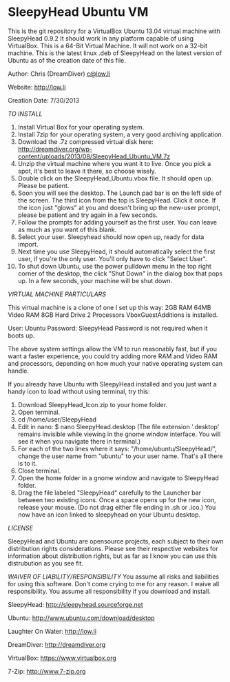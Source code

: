 SleepyHead Ubuntu VM
====================

This is the git repository for a VirtualBox Ubuntu 13.04 virtual machine with SleepyHead 0.9.2  It should work in any platform capable of using VirtualBox.
This is a 64-Bit Virtual Machine. It will not work on a 32-bit machine.
This is the latest linux .deb of SleepyHead on the latest version of Ubuntu as of the creation date of this file.

Author: Chris (DreamDiver) <c@low.li>

Website: http://low.li

Creation Date: 7/30/2013

*TO INSTALL*

1. Install Virtual Box for your operating system.
2. Install 7zip for your operating system, a very good archiving application.
3. Download the .7z compressed virtual disk here: http://dreamdiver.org/wp-content/uploads/2013/08/SleepyHead_Ubuntu_VM.7z
4. Unzip the virtual machine where you want it to live. Once you pick a spot, it's best to leave it there, so choose wisely.
5. Double click on the SleepyHead_Ubuntu.vbox file. It should open up. Please be patient.
6. Soon you will see the desktop. The Launch pad bar is on the left side of the screen. The third icon from the top is SleepyHead. Click it once. If the icon just "glows" at you and doesn't bring up the new-user prompt, please be patient and try again in a few seconds.
7. Follow the prompts for adding yourself as the first user. You can leave as much as you want of this blank.
8. Select your user. Sleepyhead should now open up, ready for data import.
9. Next time you use SleepyHead, it should automatically select the first user, if you're the only user. You'll only have to click "Select User".
10. To shut down Ubuntu, use the power pulldown menu in the top right corner of the desktop, the click "Shut Down" in the dialog box that pops up. In a few seconds, your machine will be shut down.

*VIRTUAL MACHINE PARTICULARS*

This virtual machine is a clone of one I set up this way:
2GB RAM
64MB Video RAM
8GB Hard Drive
2 Processors
VboxGuestAdditions is installed.

User: Ubuntu
Password: SleepyHead
Password is not required when it boots up.

The above system settings allow the VM to run reasonably fast, but if you want a faster experience, you could try adding more RAM and Video RAM and processors, depending on how much your native operating system can handle.

If you already have Ubuntu with SleepyHead installed and you just want a handy icon to load without using terminal, try this:

1. Download SleepyHead_Icon.zip to your home folder.
2. Open terminal.
3. cd /home/user/SleepyHead
4. Edit in nano: $ nano SleepyHead.desktop (The file extension '.desktop' remains invisible while viewing in the gnome window interface. You will see it when you navigate there in terminal.)
5. For each of the two lines where it says: "/home/ubuntu/SleepyHead/", change the user name from "ubuntu" to your user name.
That's all there is to it.
6. Close terminal.
7. Open the home folder in a gnome window and navigate to SleepyHead folder.
8. Drag the file labeled "SleepyHead" carefully to the Launcher bar between two existing icons. Once a space opens up for the new icon, release your mouse. (Do not drag either file ending in .sh or .ico.)
You now have an icon linked to sleepyhead on your Ubuntu desktop.

*LICENSE*

SleepyHead and Ubuntu are opensource projects, each subject to their own distribution rights considerations. Please see their respective websites for information about distribution rights, but as far as I know you can use this distrubution as you see fit.

*WAIVER OF LIABILITY/RESPONSIBILITY*
You assume all risks and liabilities for using this software. Don't come crying to me for any reason. I waive all responsibility. You assume all responsibility if you download and install.

SleepyHead:
http://sleepyhead.sourceforge.net

Ubuntu:
http://www.ubuntu.com/download/desktop

Laughter On Water:
http://low.li

DreamDiver:
http://dreamdiver.org

VirtualBox:
https://www.virtualbox.org

7-Zip:
http://www.7-zip.org
